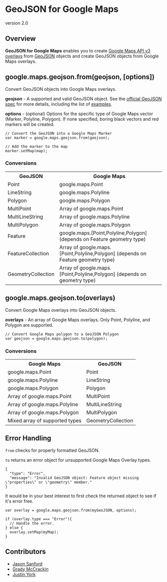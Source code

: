 # GeoJSON for Google Maps

version 2.0

## Overview

**GeoJSON for Google Maps** enables you to create [Google Maps API v3 overlays](https://developers.google.com/maps/documentation/javascript/reference) from [GeoJSON](http://geojson.org) objects and create GeoJSON objects from Google Maps overlays.

## google.maps.geojson.from(geojson, [options])

Convert GeoJSON objects into Google Maps overlays. 

**geojson** - A supported and valid GeoJSON object. See the [official GeoJSON spec](http://geojson.org/geojson-spec.html) for more details, including the list of [examples](http://geojson.org/geojson-spec.html#appendix-a-geometry-examples).
    
**options** - (optional) Options for the specific type of Google Maps vector (Marker, Polyline, Polygon). If none specified, boring black vectors and red markers will be created.


    // Convert the GeoJSON into a Google Maps Marker
    var marker = google.maps.geojson.from(geojson);
    
    // Add the marker to the map
    marker.setMap(map);


### Conversions

<table>
<tr><th>GeoJSON</th><th>Google Maps</th></tr>
<tr><td>Point</td><td>google.maps.Point</td></tr>
<tr><td>LineString</td><td>google.maps.Polyline</td></tr>
<tr><td>Polygon</td><td>google.maps.Polygon</td></tr>
<tr><td>MultiPoint</td><td>Array of google.maps.Point</td></tr>
<tr><td>MultiLineString</td><td>Array of google.maps.Polyline</td></tr>
<tr><td>MultiPolygon</td><td>Array of google.maps.Polygon</td></tr>
<tr><td>Feature</td><td>google.maps.[Point,Polyline,Polygon] (depends on Feature geometry type)</td></tr>
<tr><td>FeatureCollection</td><td>Array of google.maps.[Point,Polyline,Polygon] (depends on Feature geometry type)</td></tr>
<tr><td>GeometryCollection</td><td>Array of google.maps.[Point,Polyline,Polygon] (depends on geometry type)</td></tr>
</table>

## google.maps.geojson.to(overlays)

Convert Google Maps overlays into GeoJSON objects.

**overlays** - An array of Google Maps overlays. Only Point, Polyline, and Polygon are supported.

    // Convert Google Maps polygon to a GeoJSON Polygon
    var geojson = google.maps.geojson.to(polygon);

### Conversions

<table>
<tr><th>Google Maps</th><th>GeoJSON</th></tr>
<tr><td>google.maps.Point</td><td>Point</td></tr>
<tr><td>google.maps.Polyline</td><td>LineString</td></tr>
<tr><td>google.maps.Polygon</td><td>Polygon</td></tr>
<tr><td>Array of google.maps.Point</td><td>MultiPoint</td></tr>
<tr><td>Array of google.maps.Polyline</td><td>MultiLineString</td></tr>
<tr><td>Array of google.maps.Polygon</td><td>MultiPolygon</td></tr>
<tr><td>Mixed array of supported types</td><td>GeometryCollection</td></tr>
</table>

## Error Handling

`from` checks for properly formatted GeoJSON. 

`to` returns an error object for unsupported Google Maps Overlay types.

    {
      "type": "Error",
      "message": "Invalid GeoJSON object: Feature object missing \"properties\" or \"geometry\" member."
    }

It would be in your best interest to first check the returned object to see if it's error free.
  
    var overlay = google.maps.geojson.from(myGeoJSON, options);
  
    if (overlay.type === "Error"){
      // Handle the error.
    } else {
      overlay.setMap(myMap);
    }

## Contributors

* [Jason Sanford](https://github.com/JasonSanford)
* [Grady McCrackin](https://github.com/gmccrackin)
* [Justin York](https://github.com/justincy)
